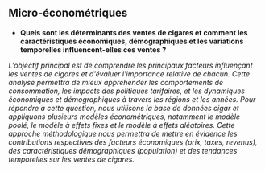 ## Micro-économétriques
- **Quels sont les déterminants des ventes de cigares et comment les caractéristiques économiques, démographiques et les variations temporelles influencent-elles ces ventes ?**

*L’objectif principal est de comprendre les principaux facteurs influençant les ventes de cigares et d'évaluer l'importance relative de chacun. 
Cette analyse permettra de mieux appréhender les comportements de consommation, les impacts des politiques tarifaires, et les dynamiques économiques et démographiques à travers les régions et les années.
Pour répondre à cette question, nous utilisons la base de données *cigar* et appliquons plusieurs modèles économétriques, notamment le modèle poolé, le modèle à effets fixes et le modèle à effets aléatoires. 
Cette approche méthodologique nous permettra de mettre en évidence les contributions respectives des facteurs économiques (prix, taxes, revenus), des caractéristiques démographiques (population) et des tendances temporelles sur les ventes de cigares.*

